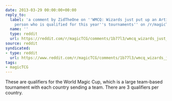 ```yaml
---
date: 2013-03-29 00:00:00+00:00
reply_to:
  label: 'a comment by ZidTheOne on ''WMCQ: Wizards just put up an Article for every
    person who is qualified for this year''s tournaments'' on /r/magicTCG'
  name: ''
  type: reddit
  url: https://reddit.com/r/magicTCG/comments/1b77l3/wmcq_wizards_just_put_up_an_article_for_every/c94k4jf/
source: reddit
syndicated:
- type: reddit
  url: https://www.reddit.com/r/magicTCG/comments/1b77l3/wmcq_wizards_just_put_up_an_article_for_every/c94o5bm/
tags:
- magicTCG
---
```


These are qualifiers for the World Magic Cup, which is a large team-based tournament with each country sending a team. There are 3 qualifiers per country.